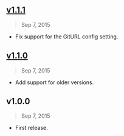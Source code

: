 ## [v1.1.1]
> Sep  7, 2015

* Fix support for the GitURL config setting.

## [v1.1.0]
> Sep  7, 2015

* Add support for older versions.

## v1.0.0
> Sep  7, 2015

* First release.

[v1.1.0]: https://github.com/rstacruz/flynn-cluster-backup/compare/v1.0.0...v1.1.0
[v1.1.1]: https://github.com/rstacruz/flynn-cluster-backup/compare/v1.1.0...v1.1.1
